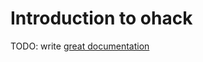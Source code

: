 # Introduction to ohack

TODO: write [great documentation](http://jacobian.org/writing/what-to-write/)
